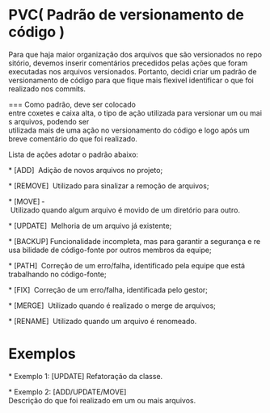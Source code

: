 PVC( Padrão de versionamento de código )
===


Para que haja maior organização dos arquivos que são versionados no repositório, devemos inserir comentários precedidos pelas ações que foram executadas nos arquivos versionados. Portanto, decidi criar um padrão de versionamento de código para que fique mais flexivel identificar o que foi realizado nos commits. 

===
Como padrão, deve ser colocado entre coxetes e caixa alta, o tipo de ação utilizada para versionar um ou mais arquivos, podendo ser utilizada mais de uma ação no versionamento do código e logo após um breve comentário do que foi realizado. 

Lista de ações adotar o padrão abaixo: 

* [ADD] ­ Adição de novos arquivos no projeto;

* [REMOVE] ­ Utilizado para sinalizar a remoção de arquivos;

* [MOVE] ­ Utilizado quando algum arquivo é movido de um diretório para outro.

* [UPDATE] ­ Melhoria de um arquivo já existente;

* [BACKUP] Funcionalidade incompleta, mas para garantir a segurança e reusa
bilidade de código-­fonte por outros membros da equipe;

* [PATH] ­ Correção de um erro/falha, identificado pela equipe que está trabalhando no código-fonte;

* [FIX] ­ Correção de um erro/falha, identificada pelo gestor;

* [MERGE] ­ Utilizado quando é realizado o merge de arquivos;

* [RENAME] ­ Utilizado quando um arquivo é renomeado.

 
Exemplos
===

* Exemplo 1: [UPDATE] Refatoração da classe. 

* Exemplo 2: [ADD/UPDATE/MOVE] Descrição do que foi realizado em um ou mais arquivos. 
